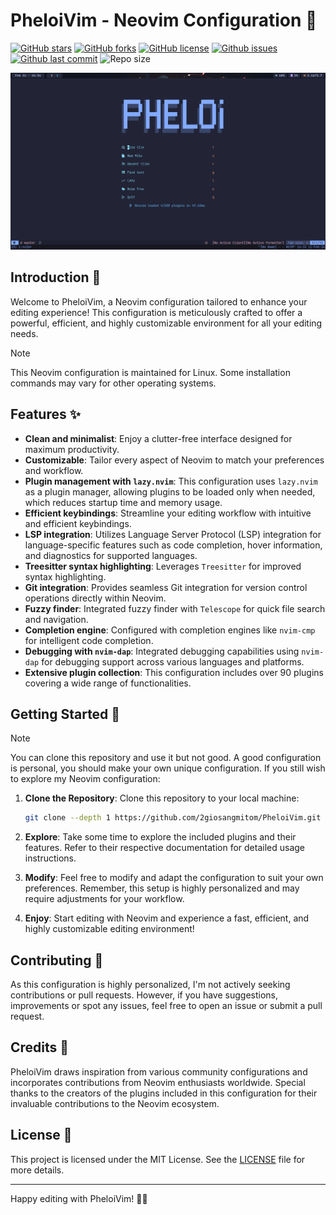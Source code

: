 # PheloiVim - Neovim Configuration 🍻

[![GitHub stars](https://img.shields.io/github/stars/2giosangmitom/PheloiVim?style=for-the-badge&logo=apachespark&color=c69ff5&logoColor=D9E0EE&labelColor=302D41)](https://github.com/2giosangmitom/PheloiVim/stargazers)
[![GitHub forks](https://img.shields.io/github/forks/2giosangmitom/PheloiVim.svg?style=for-the-badge&logo=starship&color=8bd5ca&logoColor=D9E0EE&labelColor=302D41)](https://github.com/2giosangmitom/PheloiVim/forks)
[![GitHub license](https://img.shields.io/github/license/2giosangmitom/PheloiVim?style=for-the-badge&logo=gitbook&color=ee999f&logoColor=D9E0EE&labelColor=302D41)](https://github.com/2giosangmitom/PheloiVim/blob/master/LICENSE)
[![Github issues](https://img.shields.io/github/issues/2giosangmitom/PheloiVim?style=for-the-badge&logo=bilibili&color=F5E0DC&logoColor=D9E0EE&labelColor=302D41)](https://github.com/2giosangmitom/PheloiVim/issues)
[![Github last commit](https://img.shields.io/github/last-commit/2giosangmitom/PheloiVim?style=for-the-badge&logo=github&color=8bd5ca&logoColor=D9E0EE&labelColor=302D41)](https://github.com/2giosangmitom/PheloiVim/graphs/commit-activity)
![Repo size](https://img.shields.io/github/repo-size/2giosangmitom/PheloiVim?color=%23DDB6F2&label=SIZE&logo=codesandbox&style=for-the-badge&logoColor=D9E0EE&labelColor=302D41)

![Screenshot](./screenshots/dashboard.png)

## Introduction 🍇

Welcome to PheloiVim, a Neovim configuration tailored to enhance your editing experience! This configuration is meticulously crafted to offer a powerful, efficient, and highly customizable environment for all your editing needs.

> [!NOTE]
> This Neovim configuration is maintained for Linux. Some installation commands may vary for other operating systems.

## Features ✨

- **Clean and minimalist**: Enjoy a clutter-free interface designed for maximum productivity.
- **Customizable**: Tailor every aspect of Neovim to match your preferences and workflow.
- **Plugin management with `lazy.nvim`**: This configuration uses `lazy.nvim` as a plugin manager, allowing plugins to be loaded only when needed, which reduces startup time and memory usage.
- **Efficient keybindings**: Streamline your editing workflow with intuitive and efficient keybindings.
- **LSP integration**: Utilizes Language Server Protocol (LSP) integration for language-specific features such as code completion, hover information, and diagnostics for supported languages.
- **Treesitter syntax highlighting**: Leverages `Treesitter` for improved syntax highlighting.
- **Git integration**: Provides seamless Git integration for version control operations directly within Neovim.
- **Fuzzy finder**: Integrated fuzzy finder with `Telescope` for quick file search and navigation.
- **Completion engine**: Configured with completion engines like `nvim-cmp` for intelligent code completion.
- **Debugging with `nvim-dap`**: Integrated debugging capabilities using `nvim-dap` for debugging support across various languages and platforms.
- **Extensive plugin collection**: This configuration includes over 90 plugins covering a wide range of functionalities.

## Getting Started 🚀

> [!NOTE]
> You can clone this repository and use it but not good. A good configuration is personal, you should make your own unique configuration. If you still wish to explore my Neovim configuration:

1. **Clone the Repository**: Clone this repository to your local machine:

   ```bash
   git clone --depth 1 https://github.com/2giosangmitom/PheloiVim.git ~/.config/nvim
   ```

2. **Explore**: Take some time to explore the included plugins and their features. Refer to their respective documentation for detailed usage instructions.

3. **Modify**: Feel free to modify and adapt the configuration to suit your own preferences. Remember, this setup is highly personalized and may require adjustments for your workflow.

4. **Enjoy**: Start editing with Neovim and experience a fast, efficient, and highly customizable editing environment!

## Contributing 🤝

As this configuration is highly personalized, I'm not actively seeking contributions or pull requests. However, if you have suggestions, improvements or spot any issues, feel free to open an issue or submit a pull request.

## Credits 🙌

PheloiVim draws inspiration from various community configurations and incorporates contributions from Neovim enthusiasts worldwide. Special thanks to the creators of the plugins included in this configuration for their invaluable contributions to the Neovim ecosystem.

## License 📄

This project is licensed under the MIT License. See the [LICENSE](LICENSE) file for more details.

---

Happy editing with PheloiVim! 🚀✨
